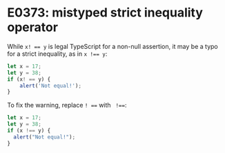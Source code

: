 # E0373: mistyped strict inequality operator

While `x! == y` is legal TypeScript for a non-null assertion, it may be a typo for a strict inequality, as in `x !== y`:

```typescript
let x = 17;
let y = 38;
if (x! == y) {
    alert('Not equal!');
}
```

To fix the warning, replace `! ==` with ` !==`:

```typescript
let x = 17;
let y = 38;
if (x !== y) {
  alert("Not equal!");
}
```

